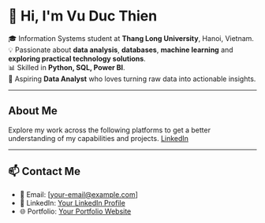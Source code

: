 # 👋 Hi, I'm Vu Duc Thien  

🎓 Information Systems student at **Thang Long University**, Hanoi, Vietnam.  
💡 Passionate about **data analysis**, **databases**, **machine learning** and **exploring practical technology solutions**.  
📊 Skilled in **Python, SQL, Power BI**.  
🚀 Aspiring **Data Analyst** who loves turning raw data into actionable insights.  

---
## About Me

Explore my work across the following platforms to get a better understanding of my capabilities and projects.
[LinkedIn](https://www.linkedin.com/in/%C4%91%E1%BB%A9c-thi%E1%BB%87n-v%C5%A9-991a40243/)


---

## 📫 Contact Me
- 📧 Email: [your-email@example.com]  
- 💼 LinkedIn: [Your LinkedIn Profile](https://linkedin.com/in/your-profile)  
- 🌐 Portfolio: [Your Portfolio Website](https://your-portfolio.com)  
